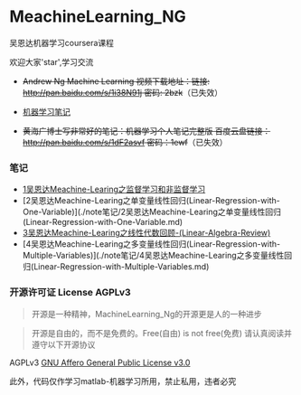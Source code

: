 # MeachineLearning_NG
吴恩达机器学习coursera课程

欢迎大家'star',学习交流

* ~~Andrew Ng Machine Learning 视频下载地址：链接: http://pan.baidu.com/s/1i38N91j 密码: 2bzk~~（已失效）

* [机器学习笔记](./机器学习个人笔记完整版v4.3.pdf)

* ~~黄海广博士写非常好的笔记：机器学习个人笔记完整版
百度云盘链接：http://pan.baidu.com/s/1dF2asvf 密码：1ewf~~（已失效）

### 笔记

* [1吴恩达Meachine-Learing之监督学习和非监督学习](./note笔记/1吴恩达Meachine-Learing之监督学习和非监督学习.md)
* [2吴恩达Meachine-Learing之单变量线性回归(Linear-Regression-with-One-Variable)](./note笔记/2吴恩达Meachine-Learing之单变量线性回归(Linear-Regression-with-One-Variable.md)
* [3吴恩达Meachine-Learing之线性代数回顾-(Linear-Algebra-Review)](./note笔记/3吴恩达Meachine-Learing之线性代数回顾-(Linear-Algebra-Review).md)
* [4吴恩达Meachine-Learing之多变量线性回归(Linear-Regression-with-Multiple-Variables)](./note笔记/4吴恩达Meachine-Learing之多变量线性回归(Linear-Regression-with-Multiple-Variables.md)



### 开源许可证 License AGPLv3

>开源是一种精神，MachineLearning_Ng的开源更是人的一种进步

>开源是自由的，而不是免费的。Free(自由) is not free(免费)
请认真阅读并遵守以下开源协议

AGPLv3 [GNU Affero General Public License v3.0](https://github.com/HuangCongQing/MachineLearning_Ng/blob/master/LICENSE)

此外，代码仅作学习matlab-机器学习所用，禁止私用，违者必究